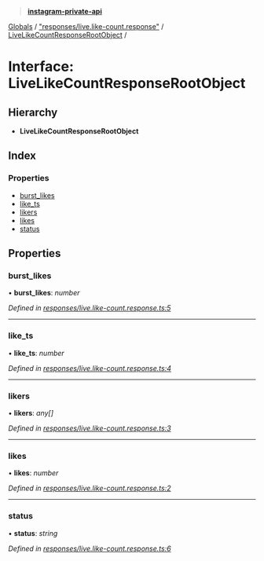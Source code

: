 > **[instagram-private-api](../README.md)**

[Globals](../README.md) / ["responses/live.like-count.response"](../modules/_responses_live_like_count_response_.md) / [LiveLikeCountResponseRootObject](_responses_live_like_count_response_.livelikecountresponserootobject.md) /

# Interface: LiveLikeCountResponseRootObject

## Hierarchy

* **LiveLikeCountResponseRootObject**

## Index

### Properties

* [burst_likes](_responses_live_like_count_response_.livelikecountresponserootobject.md#burst_likes)
* [like_ts](_responses_live_like_count_response_.livelikecountresponserootobject.md#like_ts)
* [likers](_responses_live_like_count_response_.livelikecountresponserootobject.md#likers)
* [likes](_responses_live_like_count_response_.livelikecountresponserootobject.md#likes)
* [status](_responses_live_like_count_response_.livelikecountresponserootobject.md#status)

## Properties

###  burst_likes

• **burst_likes**: *number*

*Defined in [responses/live.like-count.response.ts:5](https://github.com/dilame/instagram-private-api/blob/3e16058/src/responses/live.like-count.response.ts#L5)*

___

###  like_ts

• **like_ts**: *number*

*Defined in [responses/live.like-count.response.ts:4](https://github.com/dilame/instagram-private-api/blob/3e16058/src/responses/live.like-count.response.ts#L4)*

___

###  likers

• **likers**: *any[]*

*Defined in [responses/live.like-count.response.ts:3](https://github.com/dilame/instagram-private-api/blob/3e16058/src/responses/live.like-count.response.ts#L3)*

___

###  likes

• **likes**: *number*

*Defined in [responses/live.like-count.response.ts:2](https://github.com/dilame/instagram-private-api/blob/3e16058/src/responses/live.like-count.response.ts#L2)*

___

###  status

• **status**: *string*

*Defined in [responses/live.like-count.response.ts:6](https://github.com/dilame/instagram-private-api/blob/3e16058/src/responses/live.like-count.response.ts#L6)*